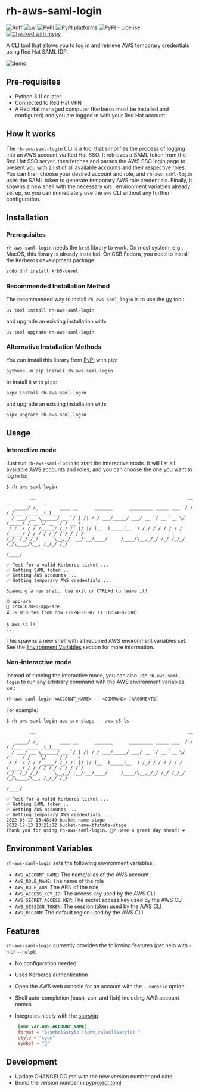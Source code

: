 # rh-aws-saml-login

[![Ruff](https://img.shields.io/endpoint?url=https://raw.githubusercontent.com/astral-sh/ruff/main/assets/badge/v2.json)](https://github.com/astral-sh/ruff)
[![uv](https://img.shields.io/endpoint?url=https://raw.githubusercontent.com/astral-sh/uv/main/assets/badge/v0.json)](https://github.com/astral-sh/uv)
[![PyPI](https://img.shields.io/pypi/v/rh-aws-saml-login)][pypi-link]
[![PyPI platforms][pypi-platforms]][pypi-link]
![PyPI - License](https://img.shields.io/pypi/l/rh-aws-saml-login)
[![Checked with mypy](https://www.mypy-lang.org/static/mypy_badge.svg)](https://mypy-lang.org/)

A CLI tool that allows you to log in and retrieve AWS temporary credentials using Red Hat SAML IDP.

![demo](/demo/quickstart.gif)

## Pre-requisites

- Python 3.11 or later
- Connected to Red Hat VPN
- A Red Hat managed computer (Kerberos must be installed and configured) and you are logged in with your Red Hat account

## How it works

The `rh-aws-saml-login` CLI is a tool that simplifies the process of logging into an AWS account via Red Hat SSO. It retrieves a SAML token from the Red Hat SSO server, then fetches and parses the AWS SSO login page to present you with a list of all available accounts and their respective roles. You can then choose your desired account and role, and `rh-aws-saml-login` uses the SAML token to generate temporary AWS role credentials. Finally, it spawns a new shell with the necessary `AWS_` environment variables already set up, so you can immediately use the `aws` CLI without any further configuration.

## Installation

### Prerequisites

`rh-aws-saml-login` needs the `krb5` library to work. On most system, e.g., MacOS, this library is already installed. On CSB Fedora, you need to install the Kerberos development package:

```shell
sudo dnf install krb5-devel
```

### Recommended Installation Method

The recommended way to install `rh-aws-saml-login` is to use the [uv](https://docs.astral.sh/uv/) tool:

```shell
uv tool install rh-aws-saml-login
```

and upgrade an existing installation with:

```shell
uv tool upgrade rh-aws-saml-login
```

### Alternative Installation Methods

You can install this library from [PyPI][pypi-link] with `pip`:

```shell
python3 -m pip install rh-aws-saml-login
```

or install it with `pipx`:

```shell
pipx install rh-aws-saml-login
```

and upgrade an existing installation with:

```shell
pipx upgrade rh-aws-saml-login
```

## Usage

### Interactive mode

Just run `rh-aws-saml-login` to start the interactive mode. It will list all available AWS accounts and roles, and you can choose the one you want to log in to:

```shell
$ rh-aws-saml-login

         __                                                         __      __            _
   _____/ /_        ____ __      _______      _________ _____ ___  / /     / /___  ____ _(_)___
  / ___/ __ \______/ __ `/ | /| / / ___/_____/ ___/ __ `/ __ `__ \/ /_____/ / __ \/ __ `/ / __ \
 / /  / / / /_____/ /_/ /| |/ |/ (__  )_____(__  ) /_/ / / / / / / /_____/ / /_/ / /_/ / / / / /
/_/  /_/ /_/      \__,_/ |__/|__/____/     /____/\__,_/_/ /_/ /_/_/     /_/\____/\__, /_/_/ /_/
                                                                                /____/

✅ Test for a valid Kerberos ticket ...
✅ Getting SAML token ...
✅ Getting AWS accounts ...
✅ Getting temporary AWS credentials ...

Spawning a new shell. Use exit or CTRL+d to leave it!

🤓 app-sre
🚀 1234567890-app-sre
⌛ 59 minutes from now (2024-10-07 11:16:54+02:00)

$ aws s3 ls
...
```

This spawns a new shell with all required AWS environment variables set. See the [Environment Variables](#environment-variables) section for more information.

### Non-interactive mode

Instead of running the interactive mode, you can also use `rh-aws-saml-login` to run any arbitrary command with the AWS environment variables set:

```shell
rh-aws-saml-login <ACCOUNT_NAME> -- <COMMAND> [ARGUMENTS]
```

For example:

```shell
$ rh-aws-saml-login app-sre-stage -- aws s3 ls

         __                                                         __      __            _
   _____/ /_        ____ __      _______      _________ _____ ___  / /     / /___  ____ _(_)___
  / ___/ __ \______/ __ `/ | /| / / ___/_____/ ___/ __ `/ __ `__ \/ /_____/ / __ \/ __ `/ / __ \
 / /  / / / /_____/ /_/ /| |/ |/ (__  )_____(__  ) /_/ / / / / / / /_____/ / /_/ / /_/ / / / / /
/_/  /_/ /_/      \__,_/ |__/|__/____/     /____/\__,_/_/ /_/ /_/_/     /_/\____/\__, /_/_/ /_/
                                                                                /____/

✅ Test for a valid Kerberos ticket ...
✅ Getting SAML token ...
✅ Getting AWS accounts ...
✅ Getting temporary AWS credentials ...
2022-05-17 13:48:49 bucket-name-stage
2022-12-13 13:21:02 bucket-name-tfstate-stage
Thank you for using rh-aws-saml-login. 🙇‍♂️ Have a great day ahead! ❤️
```

## Environment Variables

`rh-aws-saml-login` sets the following environment variables:

- `AWS_ACCOUNT_NAME`: The name/alias of the AWS account
- `AWS_ROLE_NAME`:  The name of the role
- `AWS_ROLE_ARN`: The ARN of the role
- `AWS_ACCESS_KEY_ID`: The access key used by the AWS CLI
- `AWS_SECRET_ACCESS_KEY`: The secret access key used by the AWS CLI
- `AWS_SESSION_TOKEN`: The session token used by the AWS CLI
- `AWS_REGION`: The default region used by the AWS CLI

## Features

`rh-aws-saml-login` currently provides the following features (get help with `-h` or `--help`):

- No configuration needed
- Uses Kerberos authentication
- Open the AWS web console for an account with the `--console` option
- Shell auto-completion (bash, zsh, and fish) including AWS account names
- Integrates nicely with the [starship](https://starship.rs)

  ```toml
   [env_var.AWS_ACCOUNT_NAME]
   format = "$symbol$style [$env_value]($style) "
   style = "cyan"
   symbol = "🚀"
  ```

## Development

- Update CHANGELOG.md with the new version number and date
- Bump the version number in [pyproject.toml](/pyproject.toml)

[pypi-link]:                https://pypi.org/project/rh-aws-saml-login/
[pypi-platforms]:           https://img.shields.io/pypi/pyversions/rh-aws-saml-login
